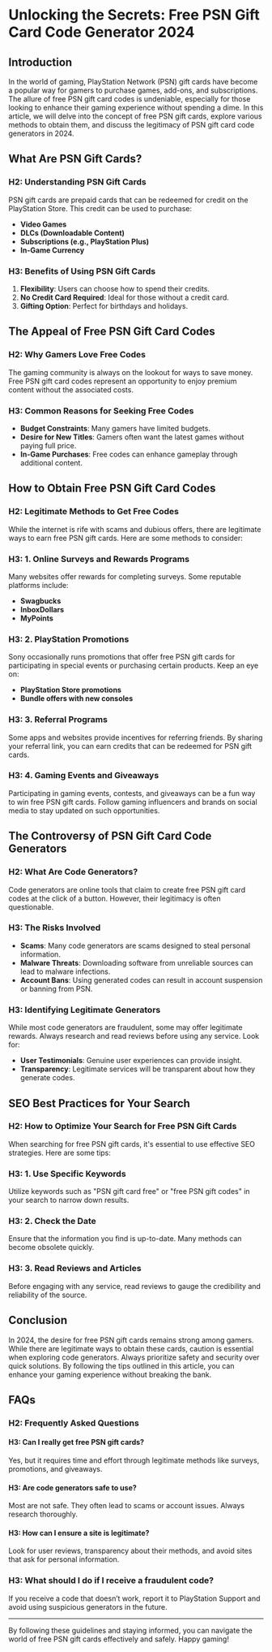# Unlocking the Secrets: Free PSN Gift Card Code Generator 2024

## Introduction

In the world of gaming, PlayStation Network (PSN) gift cards have become a popular way for gamers to purchase games, add-ons, and subscriptions. The allure of free PSN gift card codes is undeniable, especially for those looking to enhance their gaming experience without spending a dime. In this article, we will delve into the concept of free PSN gift cards, explore various methods to obtain them, and discuss the legitimacy of PSN gift card code generators in 2024.

## What Are PSN Gift Cards?

### H2: Understanding PSN Gift Cards

PSN gift cards are prepaid cards that can be redeemed for credit on the PlayStation Store. This credit can be used to purchase:

- **Video Games**
- **DLCs (Downloadable Content)**
- **Subscriptions (e.g., PlayStation Plus)**
- **In-Game Currency**

### H3: Benefits of Using PSN Gift Cards

1. **Flexibility**: Users can choose how to spend their credits.
2. **No Credit Card Required**: Ideal for those without a credit card.
3. **Gifting Option**: Perfect for birthdays and holidays.

## The Appeal of Free PSN Gift Card Codes

### H2: Why Gamers Love Free Codes

The gaming community is always on the lookout for ways to save money. Free PSN gift card codes represent an opportunity to enjoy premium content without the associated costs. 

### H3: Common Reasons for Seeking Free Codes

- **Budget Constraints**: Many gamers have limited budgets.
- **Desire for New Titles**: Gamers often want the latest games without paying full price.
- **In-Game Purchases**: Free codes can enhance gameplay through additional content.

## How to Obtain Free PSN Gift Card Codes

### H2: Legitimate Methods to Get Free Codes

While the internet is rife with scams and dubious offers, there are legitimate ways to earn free PSN gift cards. Here are some methods to consider:

### H3: 1. Online Surveys and Rewards Programs

Many websites offer rewards for completing surveys. Some reputable platforms include:

- **Swagbucks**
- **InboxDollars**
- **MyPoints**

### H3: 2. PlayStation Promotions

Sony occasionally runs promotions that offer free PSN gift cards for participating in special events or purchasing certain products. Keep an eye on:

- **PlayStation Store promotions**
- **Bundle offers with new consoles**

### H3: 3. Referral Programs

Some apps and websites provide incentives for referring friends. By sharing your referral link, you can earn credits that can be redeemed for PSN gift cards.

### H3: 4. Gaming Events and Giveaways

Participating in gaming events, contests, and giveaways can be a fun way to win free PSN gift cards. Follow gaming influencers and brands on social media to stay updated on such opportunities.

## The Controversy of PSN Gift Card Code Generators

### H2: What Are Code Generators?

Code generators are online tools that claim to create free PSN gift card codes at the click of a button. However, their legitimacy is often questionable.

### H3: The Risks Involved

- **Scams**: Many code generators are scams designed to steal personal information.
- **Malware Threats**: Downloading software from unreliable sources can lead to malware infections.
- **Account Bans**: Using generated codes can result in account suspension or banning from PSN.

### H3: Identifying Legitimate Generators

While most code generators are fraudulent, some may offer legitimate rewards. Always research and read reviews before using any service. Look for:

- **User Testimonials**: Genuine user experiences can provide insight.
- **Transparency**: Legitimate services will be transparent about how they generate codes.

## SEO Best Practices for Your Search

### H2: How to Optimize Your Search for Free PSN Gift Cards

When searching for free PSN gift cards, it's essential to use effective SEO strategies. Here are some tips:

### H3: 1. Use Specific Keywords

Utilize keywords such as "PSN gift card free" or "free PSN gift codes" in your search to narrow down results.

### H3: 2. Check the Date

Ensure that the information you find is up-to-date. Many methods can become obsolete quickly.

### H3: 3. Read Reviews and Articles

Before engaging with any service, read reviews to gauge the credibility and reliability of the source.

## Conclusion

In 2024, the desire for free PSN gift cards remains strong among gamers. While there are legitimate ways to obtain these cards, caution is essential when exploring code generators. Always prioritize safety and security over quick solutions. By following the tips outlined in this article, you can enhance your gaming experience without breaking the bank.

## FAQs

### H2: Frequently Asked Questions

#### H3: Can I really get free PSN gift cards?

Yes, but it requires time and effort through legitimate methods like surveys, promotions, and giveaways.

#### H3: Are code generators safe to use?

Most are not safe. They often lead to scams or account issues. Always research thoroughly.

#### H3: How can I ensure a site is legitimate?

Look for user reviews, transparency about their methods, and avoid sites that ask for personal information.

### H3: What should I do if I receive a fraudulent code?

If you receive a code that doesn’t work, report it to PlayStation Support and avoid using suspicious generators in the future.

---

By following these guidelines and staying informed, you can navigate the world of free PSN gift cards effectively and safely. Happy gaming!
